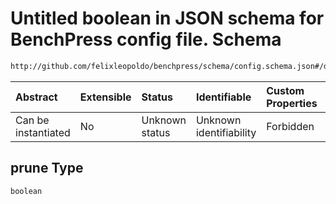 # Untitled boolean in JSON schema for BenchPress config file. Schema

```txt
http://github.com/felixleopoldo/benchpress/schema/config.schema.json#/definitions/gobnilp/properties/prune
```



| Abstract            | Extensible | Status         | Identifiable            | Custom Properties | Additional Properties | Access Restrictions | Defined In                                                       |
| :------------------ | :--------- | :------------- | :---------------------- | :---------------- | :-------------------- | :------------------ | :--------------------------------------------------------------- |
| Can be instantiated | No         | Unknown status | Unknown identifiability | Forbidden         | Allowed               | none                | [config.schema.json*](config.schema.json "open original schema") |

## prune Type

`boolean`
